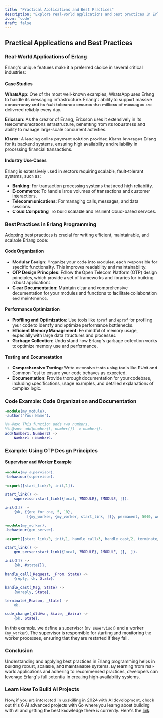 ```yaml
---
title: "Practical Applications and Best Practices"
description: "Explore real-world applications and best practices in Erlang programming."
icon: "code"
draft: false
---
```


## Practical Applications and Best Practices

### Real-World Applications of Erlang

Erlang's unique features make it a preferred choice in several critical industries:

#### Case Studies

**WhatsApp**: One of the most well-known examples, WhatsApp uses Erlang to handle its messaging infrastructure. Erlang's ability to support massive concurrency and its fault tolerance ensures that millions of messages are delivered reliably every day.

**Ericsson**: As the creator of Erlang, Ericsson uses it extensively in its telecommunications infrastructure, benefiting from its robustness and ability to manage large-scale concurrent activities.

**Klarna**: A leading online payment solution provider, Klarna leverages Erlang for its backend systems, ensuring high availability and reliability in processing financial transactions.

#### Industry Use-Cases

Erlang is extensively used in sectors requiring scalable, fault-tolerant systems, such as:

- **Banking**: For transaction processing systems that need high reliability.
- **E-commerce**: To handle large volumes of transactions and customer interactions.
- **Telecommunications**: For managing calls, messages, and data sessions.
- **Cloud Computing**: To build scalable and resilient cloud-based services.

### Best Practices in Erlang Programming

Adopting best practices is crucial for writing efficient, maintainable, and scalable Erlang code:

#### Code Organization

- **Modular Design**: Organize your code into modules, each responsible for specific functionality. This improves readability and maintainability.
- **OTP Design Principles**: Follow the Open Telecom Platform (OTP) design principles, which provide a set of frameworks and libraries for building robust applications.
- **Clear Documentation**: Maintain clear and comprehensive documentation for your modules and functions to facilitate collaboration and maintenance.

#### Performance Optimization

- **Profiling and Optimization**: Use tools like `fprof` and `eprof` for profiling your code to identify and optimize performance bottlenecks.
- **Efficient Memory Management**: Be mindful of memory usage, especially with large data structures and processes.
- **Garbage Collection**: Understand how Erlang's garbage collection works to optimize memory use and performance.

#### Testing and Documentation

- **Comprehensive Testing**: Write extensive tests using tools like EUnit and Common Test to ensure your code behaves as expected.
- **Documentation**: Provide thorough documentation for your codebase, including specifications, usage examples, and detailed explanations of complex logic.

### Code Example: Code Organization and Documentation

```erlang
-module(my_module).
-author("Your Name").

%% @doc This function adds two numbers.
%% @spec add(number(), number()) -> number().
add(Number1, Number2) ->
    Number1 + Number2.
```

### Example: Using OTP Design Principles

#### Supervisor and Worker Example

```erlang
-module(my_supervisor).
-behaviour(supervisor).

-export([start_link/0, init/1]).

start_link() ->
    supervisor:start_link({local, ?MODULE}, ?MODULE, []).

init([]) ->
    {ok, {{one_for_one, 5, 10},
          [{my_worker, {my_worker, start_link, []}, permanent, 5000, worker, [my_worker]}]}}.

-module(my_worker).
-behaviour(gen_server).

-export([start_link/0, init/1, handle_call/3, handle_cast/2, terminate/2, code_change/3]).

start_link() ->
    gen_server:start_link({local, ?MODULE}, ?MODULE, [], []).

init([]) ->
    {ok, #state{}}.

handle_call(_Request, _From, State) ->
    {reply, ok, State}.

handle_cast(_Msg, State) ->
    {noreply, State}.

terminate(_Reason, _State) ->
    ok.

code_change(_OldVsn, State, _Extra) ->
    {ok, State}.
```

In this example, we define a supervisor (`my_supervisor`) and a worker (`my_worker`). The supervisor is responsible for starting and monitoring the worker processes, ensuring that they are restarted if they fail.

### Conclusion

Understanding and applying best practices in Erlang programming helps in building robust, scalable, and maintainable systems. By learning from real-world applications and adhering to recommended practices, developers can leverage Erlang's full potential in creating high-availability systems.

### Learn How To Build AI Projects

Now, if you are interested in upskilling in 2024 with AI development, check out this 6 AI advanced projects with Go where you learng about building with AI and getting the best knowledge there is currently. Here's the [link](https://akhilsharmatech.gumroad.com/l/zgxqq).
